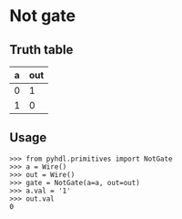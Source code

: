 # Not gate

## Truth table

| a | out |
|---|-----|
| 0 |  1  |
| 1 |  0  |

## Usage

```
>>> from pyhdl.primitives import NotGate
>>> a = Wire()
>>> out = Wire()
>>> gate = NotGate(a=a, out=out)
>>> a.val = '1'
>>> out.val
0
```